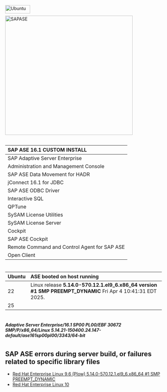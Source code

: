 
<img align="left" width="80" height="27" alt="Ubuntu" src="https://github.com/user-attachments/assets/fa3ff80a-a68a-48a6-9861-68578871bb7a" />
<br>
<br>
<img width="410" height="384" alt="SAPASE" src="https://github.com/user-attachments/assets/5e3236b0-ef08-4740-a64e-910893bf400c" />

######
|SAP ASE 16.1 CUSTOM INSTALL|
|:-------------------------|
|SAP Adaptive Server Enterprise|
|Administration and Management Console|
|SAP ASE Data Movement for HADR|
|jConnect 16.1 for JDBC|
|SAP ASE ODBC Driver|
|Interactive SQL|
|QPTune|
|SySAM License Utilities|
|SySAM License Server|
|Cockpit|
|SAP ASE Cockpit|
|Remote Command and Control Agent for SAP ASE|
|Open Client|

#
|Ubuntu|ASE booted on host running|
|:---|:---------|
|22|Linux release __5.14.0-570.12.1.el9_6.x86_64 version #1 SMP PREEMPT_DYNAMIC__ Fri Apr 4 10:41:31 EDT 2025.|
|25||

#
##### Adaptive Server Enterprise/16.1 SP00 PL00/EBF 30672 SMP/P/x86_64/Linux 5.14.21-150400.24.147-default/ase161sp00pl00/3343/64-bit

#
## SAP ASE errors during server build, or failures related to specific library files
- [Red Hat Enterprise Linux 9.6 (Plow) 5.14.0-570.12.1.el9_6.x86_64 #1 SMP PREEMPT_DYNAMIC](https://github.com/andreshermoso/sap/tree/main/sap-ase-16-install-rhel/sap-ase-161-install-rhel9)
- [Red Hat Enterprise Linux 10]()
#
